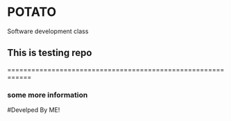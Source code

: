 # POTATO
Software development class 

## This is testing repo
============================================================
### some more information


#Develped By ME!
